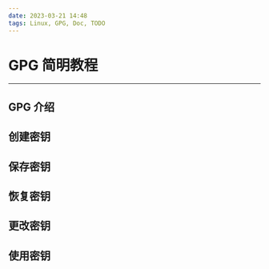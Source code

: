 ```yaml
---
date: 2023-03-21 14:48
tags: Linux, GPG, Doc, TODO
---
```


# GPG 简明教程

---

## GPG 介绍

## 创建密钥

## 保存密钥

## 恢复密钥

## 更改密钥

## 使用密钥

